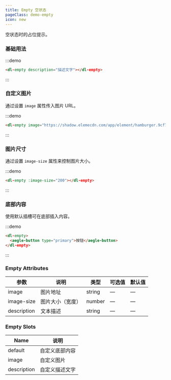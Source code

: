 ```yaml
---
title: Empty 空状态
pageClass: demo-empty
icon: new
---
```


空状态时的占位提示。

### 基础用法

:::demo

```html
<dl-empty description="描述文字"></dl-empty>
```
:::

### 自定义图片

通过设置 `image` 属性传入图片 URL。

:::demo

```html
<dl-empty image="https://shadow.elemecdn.com/app/element/hamburger.9cf7b091-55e9-11e9-a976-7f4d0b07eef6.png"></dl-empty>
```
:::

### 图片尺寸

通过设置 `image-size` 属性来控制图片大小。

:::demo

```html
<dl-empty :image-size="200"></dl-empty>
```
:::

### 底部内容

使用默认插槽可在底部插入内容。

:::demo
```html
<dl-empty>
  <aegle-button type="primary">按钮</aegle-button>
</dl-empty>
```
:::

### Empty Attributes
| 参数          | 说明            | 类型            | 可选值                 | 默认值   |
|-------------  |---------------- |---------------- |---------------------- |-------- |
| image          | 图片地址         | string  |          —             |    —     |
| image-size    | 图片大小（宽度）  | number | — |    —  |
| description  | 文本描述    | string  |    —  |  — |

### Empty Slots

| Name | 说明 |
|------|--------|
| default | 自定义底部内容  |
| image | 自定义图片     |
| description | 自定义描述文字     |

